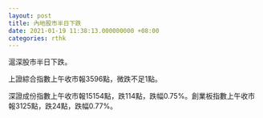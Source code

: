 ```yaml
---
layout: post
title: 內地股市半日下跌
date: 2021-01-19 11:38:13.000000000 +08:00
categories: rthk
---
```


滬深股市半日下跌。

上證綜合指數上午收市報3596點，微跌不足1點。

深證成份指數上午收市報15154點，跌114點，跌幅0.75%。創業板指數上午收市報3125點，跌24點，跌幅0.77%。
